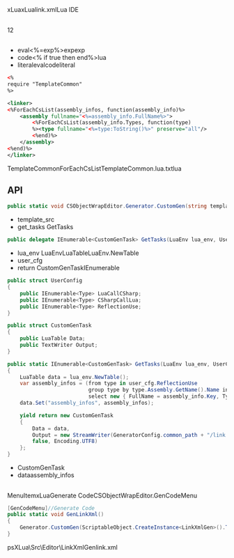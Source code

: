 ## 

xLuaxLualink.xmlLua IDE

## 

12

## 



* eval<%=exp%>expexp
* code<% if true then end%>lua
* literalevalcodeliteral



~~~xml
<%
require "TemplateCommon"
%>

<linker>
<%ForEachCsList(assembly_infos, function(assembly_info)%>
	<assembly fullname="<%=assembly_info.FullName%>">
	    <%ForEachCsList(assembly_info.Types, function(type)
		%><type fullname="<%=type:ToString()%>" preserve="all"/>
		<%end)%>
	</assembly>
<%end)%>
</linker>
~~~

TemplateCommonForEachCsListTemplateCommon.lua.txtlua

## API

~~~csharp
public static void CSObjectWrapEditor.Generator.CustomGen(string template_src, GetTasks get_tasks)
~~~

* template_src  
* get_tasks     GetTasks

~~~csharp
public delegate IEnumerable<CustomGenTask> GetTasks(LuaEnv lua_env, UserConfig user_cfg);
~~~

* lua_env       LuaEnvLuaTableLuaEnv.NewTable
* user_cfg      
* return        CustomGenTaskIEnumerable

~~~csharp
public struct UserConfig
{
    public IEnumerable<Type> LuaCallCSharp;
    public IEnumerable<Type> CSharpCallLua;
    public IEnumerable<Type> ReflectionUse;
}
~~~

~~~csharp
public struct CustomGenTask
{
    public LuaTable Data;
    public TextWriter Output;
}
~~~



~~~csharp
public static IEnumerable<CustomGenTask> GetTasks(LuaEnv lua_env, UserConfig user_cfg)
{
    LuaTable data = lua_env.NewTable();
    var assembly_infos = (from type in user_cfg.ReflectionUse
                          group type by type.Assembly.GetName().Name into assembly_info
                          select new { FullName = assembly_info.Key, Types = assembly_info.ToList()}).ToList();
    data.Set("assembly_infos", assembly_infos);

    yield return new CustomGenTask
    {
        Data = data,
        Output = new StreamWriter(GeneratorConfig.common_path + "/link.xml",
        false, Encoding.UTF8)
    };
}
~~~

* CustomGenTask
* dataassembly_infos

## 

MenuItemxLuaGenerate CodeCSObjectWrapEditor.GenCodeMenu



~~~csharp
[GenCodeMenu]//Generate Code
public static void GenLinkXml()
{
    Generator.CustomGen(ScriptableObject.CreateInstance<LinkXmlGen>().Template.text, GetTasks);
}
~~~


psXLua\Src\Editor\LinkXmlGenlink.xml
